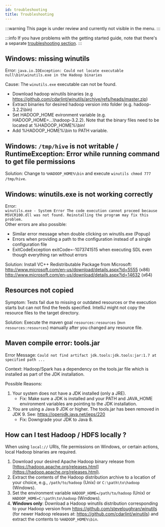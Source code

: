 ```yaml
---
id: troubleshooting
title: Troubleshooting
---
```


:::warning
This page is under review and currently not visible in the menu.
:::

:::info
If you have problems with the getting started guide, note that there's a separate [troubleshooting section](../getting-started/troubleshooting/common-problems.md).
:::

## Windows: missing winutils
Error: `java.io.IOException: Could not locate executable null\bin\winutils.exe in the Hadoop binaries`

Cause: The `winutils.exe` executable can not be found.
- Download hadoop winutils binaries (e.g https://github.com/cdarlint/winutils/archive/refs/heads/master.zip)
- Extract binaries for desired hadoop version into folder (e.g. hadoop-3.2.2\bin)
- Set HADOOP_HOME evironment variable (e.g. HADOOP_HOME=...\hadoop-3.2.2).
  Note that the binary files need to be located at %HADOOP_HOME%\bin!
- Add %HADOOP_HOME%\bin to PATH variable.

## Windows: `/tmp/hive` is not writable / RuntimeException: Error while running command to get file permissions
Solution: Change to `%HADOOP_HOME%\bin` and execute `winutils chmod 777 /tmp/hive`.

## Windows: winutils.exe is not working correctly
Error:  
`winutils.exe - System Error The code execution cannot proceed because MSVCR100.dll was not found. Reinstalling the program may fix this problem.`  
Other errors are also possible:
- Similar error message when double clicking on winutils.exe (Popup)
- Errors when providing a path to the configuration instead of a single configuration file
- ExitCodeException exitCode=-1073741515 when executing SDL even though everything ran without errors

Solution:
Install VC++ Redistributable Package from Microsoft:  
http://www.microsoft.com/en-us/download/details.aspx?id=5555 (x86)  
http://www.microsoft.com/en-us/download/details.aspx?id=14632 (x64)

## Resources not copied
Symptom: Tests fail due to missing or outdated resources or the execution starts but can not find the feeds specified. IntelliJ might not copy the resource files to the target directory.

Solution: Execute the maven goal `resources:resources` (`mvn resources:resources`) manually after you changed any resource file.

## Maven compile error: tools.jar
Error Message: `Could not find artifact jdk.tools:jdk.tools:jar:1.7 at specified path ...`

Context: Hadoop/Spark has a dependency on the tools.jar file which is installed as part of the JDK installation.

Possible Reasons:
1. Your system does not have a JDK installed (only a JRE).
    - Fix: Make sure a JDK is installed and your PATH and JAVA_HOME environment variables are pointing to the JDK installation.
1. You are using a Java 9 JDK or higher. The tools.jar has been removed in JDK 9. See: https://openjdk.java.net/jeps/220
    - Fix: Downgrade your JDK to Java 8.


## How can I test Hadoop / HDFS locally ?
When using `local://` URIs, file permissions on Windows, or certain actions, local Hadoop binaries are required.

1. Download your desired Apache Hadoop binary release from [https://hadoop.apache.org/releases.html](https://hadoop.apache.org/releases.html).
1. Extract the contents of the Hadoop distribution archive to a location of your choice, e.g., `/path/to/hadoop` (Unix) or `C:\path\to\hadoop` (Windows).
1. Set the environment variable `HADOOP_HOME=/path/to/hadoop` (Unix) or `HADOOP_HOME=C:\path\to\hadoop` (Windows).
1. **Windows only**: Download a Hadoop winutils distribution corresponding to your Hadoop version from https://github.com/steveloughran/winutils (for newer Hadoop releases at: https://github.com/cdarlint/winutils) and extract the contents to `%HADOOP_HOME%\bin`.
